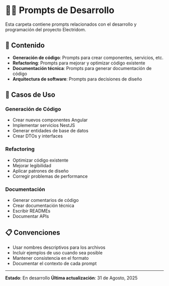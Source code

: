 # 👨‍💻 Prompts de Desarrollo

Esta carpeta contiene prompts relacionados con el desarrollo y programación del proyecto Electridom.

## 📁 Contenido

- **Generación de código**: Prompts para crear componentes, servicios, etc.
- **Refactoring**: Prompts para mejorar y optimizar código existente
- **Documentación técnica**: Prompts para generar documentación de código
- **Arquitectura de software**: Prompts para decisiones de diseño

## 🎯 Casos de Uso

### Generación de Código
- Crear nuevos componentes Angular
- Implementar servicios NestJS
- Generar entidades de base de datos
- Crear DTOs y interfaces

### Refactoring
- Optimizar código existente
- Mejorar legibilidad
- Aplicar patrones de diseño
- Corregir problemas de performance

### Documentación
- Generar comentarios de código
- Crear documentación técnica
- Escribir READMEs
- Documentar APIs

## 📋 Convenciones

- Usar nombres descriptivos para los archivos
- Incluir ejemplos de uso cuando sea posible
- Mantener consistencia en el formato
- Documentar el contexto de cada prompt

---

**Estado**: En desarrollo
**Última actualización**: 31 de Agosto, 2025
